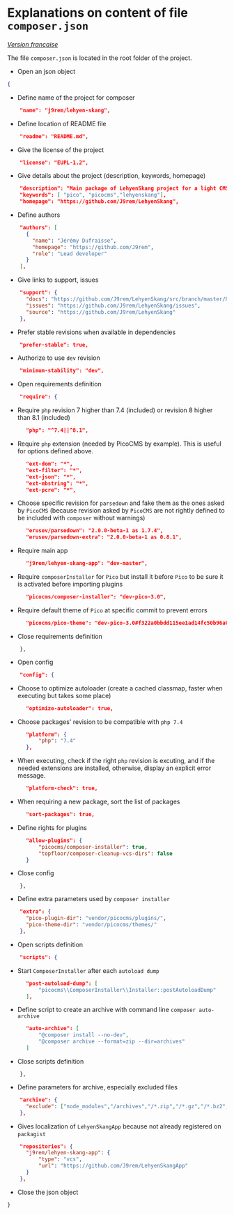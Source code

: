 # Explanations on content of file `composer.json`

_[Version française](../fr/explications-du-fichier-composer.md)_

The file `composer.json` is located in the root folder of the project.

 - Open an json object
  ```json
  {
  ```
 - Define name of the project for composer
  ```json
      "name": "j9rem/lehyen-skang",
  ```
 - Define location of README file
  ```json
      "readme": "README.md",
  ```
 - Give the license of the project
  ```json
      "license": "EUPL-1.2",
  ```
 - Give details about the project (description, keywords, homepage)
  ```json
      "description": "Main package of LehyenSkang project for a light CMS based on PicoCMS",
      "keywords": [ "pico", "picocms","lehyenskang"],
      "homepage": "https://github.com/J9rem/LehyenSkang",
  ```
 - Define authors
  ```json
      "authors": [
        {
          "name": "Jérémy Dufraisse",
          "homepage": "https://github.com/J9rem",
          "role": "Lead developer"
        }
      ],
  ```
 - Give links to support, issues
  ```json
      "support": {
        "docs": "https://github.com/J9rem/LehyenSkang/src/branch/master/README.md",
        "issues": "https://github.com/J9rem/LehyenSkang/issues",
        "source": "https://github.com/J9rem/LehyenSkang"
      },
  ```
 - Prefer stable revisions when available in dependencies
  ```json
      "prefer-stable": true,
  ```
 - Authorize to use `dev` revision
  ```json
      "minimum-stability": "dev",
  ```
 - Open requirements definition
  ```json
      "require": {
  ```
 - Require `php` revision 7 higher than 7.4 (included) or revision 8 higher than 8.1 (included)
  ```json
        "php": "^7.4||^8.1",
  ```
 - Require `php` extension (needed by PicoCMS by example). This is useful for options defined above.
  ```json
        "ext-dom": "*",
        "ext-filter": "*",
        "ext-json": "*",
        "ext-mbstring": "*",
        "ext-pcre": "*",
  ```
 - Choose specific revision for `parsedown` and fake them as the ones asked by `PicoCMS` (because revision asked by `PicoCMS` are not rightly defined to be included with `composer` without warnings)
  ```json
        "erusev/parsedown": "2.0.0-beta-1 as 1.7.4",
        "erusev/parsedown-extra": "2.0.0-beta-1 as 0.8.1",
  ```
 - Require main app
  ```json
        "j9rem/lehyen-skang-app": "dev-master",
  ```
 - Require `composerInstaller` for `Pico` but install it before `Pico` to be sure it is activated before importing plugins
  ```json
        "picocms/composer-installer": "dev-pico-3.0",
  ```
 - Require default theme of `Pico` at specific commit to prevent errors
  ```json
        "picocms/pico-theme": "dev-pico-3.0#f322a0bbdd115ee1ad14fc50b96a07e79b2a9bd4"
  ```
 - Close requirements definition
  ```
      },
  ```
 - Open config
  ```json
      "config": {
  ```
 - Choose to optimize autoloader (create a cached classmap, faster when executing but takes some place)
  ```json
        "optimize-autoloader": true,
  ```
 - Choose packages' revision to be compatible with `php 7.4`
  ```json
        "platform": {
            "php": "7.4"
        },
  ```
 - When executing, check if the right `php` revision is excuting, and if the needed extensions are installed, otherwise, display an explicit error message.
  ```json
        "platform-check": true,
  ```
 - When requiring a new package, sort the list of packages
  ```json
        "sort-packages": true,
  ```
 - Define rights for plugins
  ```json
        "allow-plugins": {
            "picocms/composer-installer": true,
            "topfloor/composer-cleanup-vcs-dirs": false
        }
  ```
 - Close config
  ```
      },
  ```
 - Define extra parameters used by `composer installer`
  ```json
      "extra": {
        "pico-plugin-dir": "vendor/picocms/plugins/",
        "pico-theme-dir": "vendor/picocms/themes/"
      },
  ```
 - Open scripts definition
  ```json
      "scripts": {
  ```
 - Start `ComposerInstaller` after each `autoload dump`
  ```json
        "post-autoload-dump": [
            "picocms\\ComposerInstaller\\Installer::postAutoloadDump"
        ],
  ```
 - Define script to create an archive with command line `composer auto-archive`
  ```json
        "auto-archive": [
            "@composer install --no-dev",
            "@composer archive --format=zip --dir=archives"
        ]
  ```
 - Close scripts definition
  ```
      },
  ```
 - Define parameters for archive, especially excluded files
  ```json
      "archive": {
        "exclude": ["node_modules","/archives","/*.zip","/*.gz","/*.bz2","vendor/picocms/plugins/*/tests/"]
      },
  ```
 - Gives localization of `LehyenSkangApp` because not already registered on `packagist`
  ```json
      "repositories": {
        "j9rem/lehyen-skang-app": {
            "type": "vcs",
            "url": "https://github.com/J9rem/LehyenSkangApp"
        }
      },
  ```
 - Close the json object
  ```
  }
  ```